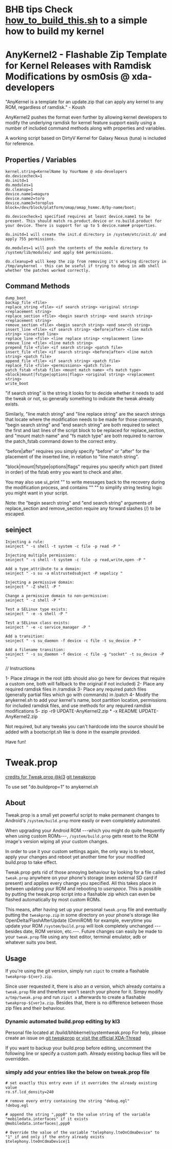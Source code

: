 BHB tips Check [how_to_build_this.sh](https://github.com/bhb27/BHB27Kernel/blob/N_c/build/how_to_build_this.sh) to a simple how to build my kernel
==============

AnyKernel2 - Flashable Zip Template for Kernel Releases with Ramdisk Modifications by osm0sis @ xda-developers
==============

"AnyKernel is a template for an update.zip that can apply any kernel to any ROM, regardless of ramdisk." - Koush

AnyKernel2 pushes the format even further by allowing kernel developers to modify the underlying ramdisk for kernel feature support easily using a number of included command methods along with properties and variables.

A working script based on DirtyV Kernel for Galaxy Nexus (tuna) is included for reference.

## Properties / Variables

	kernel.string=KernelName by YourName @ xda-developers
	do.devicecheck=1
	do.initd=1
	do.modules=1
	do.cleanup=1
	device.name1=maguro
	device.name2=toro
	device.name3=toroplus
	block=/dev/block/platform/omap/omap_hsmmc.0/by-name/boot;

	do.devicecheck=1 specified requires at least device.name1 to be present. This should match ro.product.device or ro.build.product for your device. There is support for up to 5 device.name# properties.

	do.initd=1 will create the init.d directory in /system/etc/init.d/ and apply 755 permissions.

	do.modules=1 will push the contents of the module directory to /system/lib/modules/ and apply 644 permissions.

	do.cleanup=0 will keep the zip from removing it's working directory in /tmp/anykernel - this can be useful if trying to debug in adb shell whether the patches worked correctly. 

## Command Methods

	dump_boot
	backup_file <file>
	replace_string <file> <if search string> <original string> <replacement string>
	replace_section <file> <begin search string> <end search string> <replacement string>
	remove_section <file> <begin search string> <end search string>
	insert_line <file> <if search string> <before|after> <line match string> <inserted line>
	replace_line <file> <line replace string> <replacement line>
	remove_line <file> <line match string>
	prepend_file <file> <if search string> <patch file>
	insert_file <file> <if search string> <before|after> <line match string> <patch file>
	append_file <file> <if search string> <patch file>
	replace_file <file> <permissions> <patch file>
	patch_fstab <fstab file> <mount match name> <fs match type> <block|mount|fstype|options|flags> <original string> <replacement string>
	write_boot

"if search string" is the string it looks for to decide whether it needs to add the tweak or not, so generally something to indicate the tweak already exists.

Similarly, "line match string" and "line replace string" are the search strings that locate where the modification needs to be made for those commands, "begin search string" and "end search string" are both required to select the first and last lines of the script block to be replaced for replace_section, and "mount match name" and "fs match type" are both required to narrow the patch_fstab command down to the correct entry.

"before|after" requires you simply specify "before" or "after" for the placement of the inserted line, in relation to "line match string".

"block|mount|fstype|options|flags" requires you specify which part (listed in order) of the fstab entry you want to check and alter.

You may also use ui_print "<text>" to write messages back to the recovery during the modification process, and contains "<string>" "<substring>" to simplify string testing logic you might want in your script.

Note: the "begin search string" and "end search string" arguments of replace_section and remove_section require any forward slashes (/) to be escaped.

## seinject

	Injecting a rule:
	seinject " -s shell -t system -c file -p read -P "

	Injecting multiple permissions:
	seinject " -s shell -t system -c file -p read,write,open -P "

	Add a type_attribute to a domain:
	seinject " -s su -a mlstrustedsubject -P sepolicy "

	Injecting a permissive domain:
	seinject " -Z shell -P "

	Change a permissive domain to non-permissive:
	seinject " -z shell -P "

	Test a SELinux type exists:
	seinject " -e -s shell -P "

	Test a SELinux class exists:
	seinject " -e -c service_manager -P "

	Add a transition:
	seinject " -s su_daemon -f device -c file -t su_device -P "

	Add a filename transition:
	seinject " -s su_daemon -f device -c file -g "socket" -t su_device -P "

// Instructions

1- Place zImage in the root (dtb should also go here for devices that require a custom one, both will fallback to the original if not included)
2- Place any required ramdisk files in /ramdisk
3- Place any required patch files (generally partial files which go with commands) in /patch
4- Modify the anykernel.sh to add your kernel's name, boot partition location, permissions for included ramdisk files, and use methods for any required ramdisk modifications
5- zip -r9 UPDATE-AnyKernel2.zip * -x README UPDATE-AnyKernel2.zip

Not required, but any tweaks you can't hardcode into the source should be added with a bootscript.sh like is done in the example provided.


Have fun!



Tweak.prop
==========

[credits for Tweak.prop @kl3](http://forum.xda-developers.com/showthread.php?t=2664332) [git tweakprop](https://notabug.org/kl3/tweakprop)

To use set "do.buildprop=1" to anykernel.sh

About
-----

Tweak.prop is a small yet powerful script to make permanent changes to Android's
`/system/build.prop` more easily or even completely automated.

When upgrading your Android ROM ---which you might do quite frequently when using custom ROMs---,
`/system/build.prop` gets reset to the ROM image's version wiping all your custom changes.

In order to use it your custom settings again, the only way is to reboot, apply your changes and
reboot yet another time for your modified build.prop to take effect.

Tweak.prop gets rid of those annoying behaviour by looking for a file called `tweak.prop` anywhere on
your phone's storage (even external SD card if present) and applies every change you specified. All this
takes place in between updating your ROM and rebooting to *userspace*. This is possible by putting the
tweak.prop script into a flashable zip which can even be flashed automatically by most custom ROMs.

This means, after having set up your personal `tweak.prop` file and eventually putting the `tweakprop.zip`
in some directory on your phone's storage like OpenDelta/FlashAfterUpdate (OmniROM) for example, everytime
you update your ROM `/system/build.prop` will look completely unchanged ---besides date, ROM version, etc.---.
Future changes can easily be made to your `tweak.prop` file using any text editor, terminal emulator, adb or
whatever suits you best.

Usage
-----

If you're using the git version, simply run `zipit` to create a flashable `tweakprop-${ver}.zip`.

Since user requested it, there is also an *a* version, which already contains a `tweak.prop` file and
therefore won't search your phone for it. Simpy modify `a/tmp/tweak.prop` and run `zipit a` afterwards to
create a flashable `tweakprop-${ver}a.zip`. Besides that, there is no difference between those zip files
and their behaviour.

### Dynamic automated build.prop editing by kl3

Personal file located at /build/bhbkernel/systemtweak.prop
For help, please create an issue on [git tweakprop](https://notabug.org/kl3/tweakprop)
[or visit the official XDA-Thread](http://forum.xda-developers.com/showthread.php?p=2664332)

If you want to backup your build.prop before editing, uncomment the following line
or specify a custom path. Already existing backup files will be overridden.

### simply add your entries like the below on tweak.prop file

	# set exactly this entry even if it overrides the already existing value
	ro.sf.lcd_density=240

	# remove every entry containing the string "debug.egl"
	!debug.egl

	# append the string ",ppp0" to the value string of the variable "mobiledata.interfaces" if it exists
	@mobiledata.interfaces|,ppp0

	# Override the value of the variable "telephony.lteOnCdmaDevice" to "1" if and only if the entry already exists
	$telephony.lteOnCdmaDevice|1

